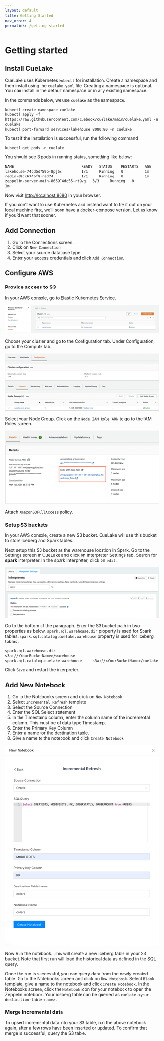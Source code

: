 ```yaml
---
layout: default
title: Getting Started
nav_order: 4
permalink: /getting-started
---
```


# Getting started
## Install CueLake
CueLake uses Kubernetes `kubectl` for installation. Create a namespace and then install using the `cuelake.yaml` file. Creating a namespace is optional. You can install in the default namespace or in any existing namespace.

In the commands below, we use `cuelake` as the namespace.

```
kubectl create namespace cuelake
kubectl apply -f https://raw.githubusercontent.com/cuebook/cuelake/main/cuelake.yaml -n cuelake
kubectl port-forward services/lakehouse 8080:80 -n cuelake
```

To test if the installation is successful, run the following command
```
kubectl get pods -n cuelake
```

You should see 3 pods in running status, something like below:
```
NAME                               READY   STATUS    RESTARTS   AGE
lakehouse-74cd5d759b-8pj5c         1/1     Running   0          1m
redis-69cc674bf8-rsd74             1/1     Running   0          1m
zeppelin-server-main-865974dc55-rt9vg   3/3     Running   0          1m
```

Now visit [http://localhost:8080](http://localhost:8080) in your browser.

If you don’t want to use Kubernetes and instead want to try it out on your local machine first, we’ll soon have a docker-compose version. Let us know if you’d want that sooner.

## Add Connection
1. Go to the Connections screen.
2. Click on `New Connection`.
3. Select your source database type.
4. Enter your access credentials and click `Add Connection`.

## Configure AWS
### Provide access to S3
In your AWS console, go to Elastic Kubernetes Service.

![EKS Clusters](images/EKS_Clusters_s.png)

Choose your cluster and go to the Configuration tab. Under Configuration, go to the Compute tab.

![Node Group](images/NodeGroup_s.png)

Select your Node Group. Click on the `Node IAM Role ARN` to go to the IAM Roles screen.

![Node IAM Role ARN](images/NodeIAMRoleARN_s.png)

Attach `AmazonS3FullAccess` policy.

### Setup S3 buckets
In your AWS console, create a new S3 bucket. CueLake will use this bucket to store Iceberg and Spark tables.

Next setup this S3 bucket as the warehouse location in Spark.
Go to the Settings screen in CueLake and click on Interpreter Settings tab. Search for **spark** interpreter. In the spark interpreter, click on `edit`.

![Node IAM Role ARN](images/Spark_Interpreter.png)

Go to the bottom of the paragraph. Enter the S3 bucket path in two properties as below.
`spark.sql.warehouse.dir` property is used for Spark tables. `spark.sql.catalog.cuelake.warehouse` property is used for iceberg tables.

```
spark.sql.warehouse.dir	                s3a://<YourBucketName>/warehouse
spark.sql.catalog.cuelake.warehouse	    s3a://<YourBucketName>/cuelake
```

Click `Save` and restart the interpreter.

## Add New Notebook
1. Go to the Notebooks screen and click on `New Notebook`
2. Select `Incremental Refresh` template
3. Select the Source Connection
4. Enter the SQL Select statement
5. In the Timestamp column, enter the column name of the incremental column. This must be of data type Timestamp. 
6. Enter the Primary Key Column 
7. Enter a name for the destination table.
8. Give a name to the notebook and click `Create Notebook`.

![Notebook Form](images/Notebook.png)


Now Run the notebook. This will create a new iceberg table in your S3 bucket. Note that first run will load the historical data as defined in the SQL query. 

Once the run is successful, you can query data from the newly created table. Go to the Notebooks screen and click on `New Notebook`. Select `Blank` template, give a name to the notebook and click `Create Notebook`. In the Notebooks screen, click the `Notebook` icon for your notebook to open the Zeppelin notebook. Your iceberg table can be queried as `cuelake.<your-destination-table-name>`.

### Merge Incremental data
To upsert incremental data into your S3 table, run the above notebook again, after a few rows have been inserted or updated.
To confirm that merge is successful, query the S3 table.
